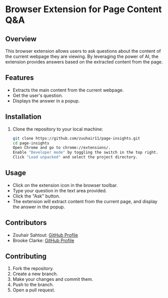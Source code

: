 # Browser Extension for Page Content Q&A

## Overview

This browser extension allows users to ask questions about the content of the current webpage they are viewing. By leveraging the power of AI, the extension provides answers based on the extracted content from the page.

## Features

- Extracts the main content from the current webpage.
- Get the user's question.
- Displays the answer in a popup.

## Installation

1. Clone the repository to your local machine:
   ```bash
   git clone https://github.com/zuuhair11/page-insights.git
   cd page-insights
   Open Chrome and go to chrome://extensions/.
   Enable "Developer mode" by toggling the switch in the top right.
   Click "Load unpacked" and select the project directory.

## Usage
- Click on the extension icon in the browser toolbar.
- Type your question in the text area provided.
- Click the "Ask" button.
- The extension will extract content from the current page, and display the answer in the popup.

## Contributors
* Zouhair Sahtout: [GitHub Profile](https://github.com/zuuhair11)
* Brooke Clarke: [GitHub Profile](https://github.com/BrookeClarke)

## Contributing
1. Fork the repository.
2. Create a new branch.
3. Make your changes and commit them.
4. Push to the branch.
5. Open a pull request.
